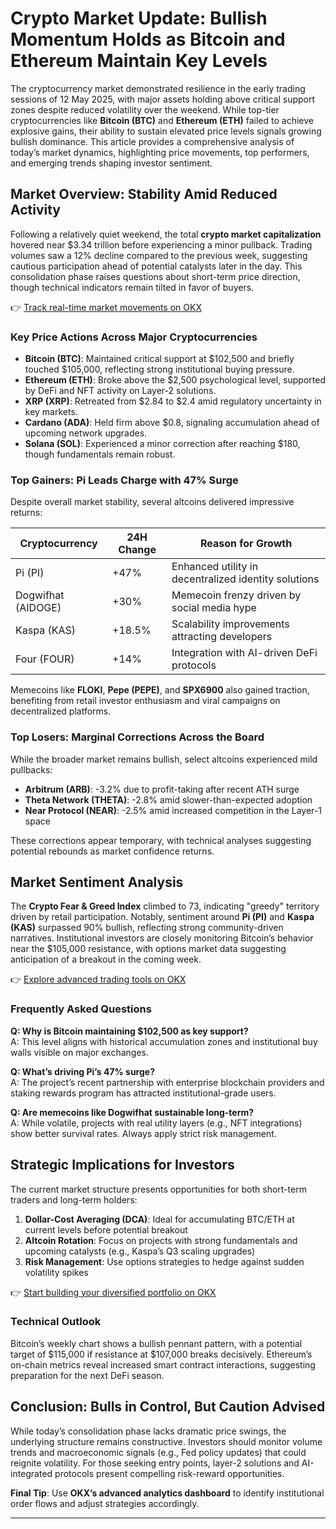 # Crypto Market Update: Bullish Momentum Holds as Bitcoin and Ethereum Maintain Key Levels  

The cryptocurrency market demonstrated resilience in the early trading sessions of 12 May 2025, with major assets holding above critical support zones despite reduced volatility over the weekend. While top-tier cryptocurrencies like **Bitcoin (BTC)** and **Ethereum (ETH)** failed to achieve explosive gains, their ability to sustain elevated price levels signals growing bullish dominance. This article provides a comprehensive analysis of today’s market dynamics, highlighting price movements, top performers, and emerging trends shaping investor sentiment.  

## Market Overview: Stability Amid Reduced Activity  

Following a relatively quiet weekend, the total **crypto market capitalization** hovered near $3.34 trillion before experiencing a minor pullback. Trading volumes saw a 12% decline compared to the previous week, suggesting cautious participation ahead of potential catalysts later in the day. This consolidation phase raises questions about short-term price direction, though technical indicators remain tilted in favor of buyers.  

👉 [Track real-time market movements on OKX](https://bit.ly/okx-bonus)  

### Key Price Actions Across Major Cryptocurrencies  

- **Bitcoin (BTC)**: Maintained critical support at $102,500 and briefly touched $105,000, reflecting strong institutional buying pressure.  
- **Ethereum (ETH)**: Broke above the $2,500 psychological level, supported by DeFi and NFT activity on Layer-2 solutions.  
- **XRP (XRP)**: Retreated from $2.84 to $2.4 amid regulatory uncertainty in key markets.  
- **Cardano (ADA)**: Held firm above $0.8, signaling accumulation ahead of upcoming network upgrades.  
- **Solana (SOL)**: Experienced a minor correction after reaching $180, though fundamentals remain robust.  

### Top Gainers: Pi Leads Charge with 47% Surge  

Despite overall market stability, several altcoins delivered impressive returns:  

| Cryptocurrency | 24H Change | Reason for Growth |  
|----------------|------------|-------------------|  
| Pi (PI)        | +47%       | Enhanced utility in decentralized identity solutions |  
| Dogwifhat (AIDOGE) | +30%   | Memecoin frenzy driven by social media hype |  
| Kaspa (KAS)    | +18.5%     | Scalability improvements attracting developers |  
| Four (FOUR)    | +14%       | Integration with AI-driven DeFi protocols |  

Memecoins like **FLOKI**, **Pepe (PEPE)**, and **SPX6900** also gained traction, benefiting from retail investor enthusiasm and viral campaigns on decentralized platforms.  

### Top Losers: Marginal Corrections Across the Board  

While the broader market remains bullish, select altcoins experienced mild pullbacks:  

- **Arbitrum (ARB)**: -3.2% due to profit-taking after recent ATH surge  
- **Theta Network (THETA)**: -2.8% amid slower-than-expected adoption  
- **Near Protocol (NEAR)**: -2.5% amid increased competition in the Layer-1 space  

These corrections appear temporary, with technical analyses suggesting potential rebounds as market confidence returns.  

## Market Sentiment Analysis  

The **Crypto Fear & Greed Index** climbed to 73, indicating "greedy" territory driven by retail participation. Notably, sentiment around **Pi (PI)** and **Kaspa (KAS)** surpassed 90% bullish, reflecting strong community-driven narratives. Institutional investors are closely monitoring Bitcoin’s behavior near the $105,000 resistance, with options market data suggesting anticipation of a breakout in the coming week.  

👉 [Explore advanced trading tools on OKX](https://bit.ly/okx-bonus)  

### Frequently Asked Questions  

**Q: Why is Bitcoin maintaining $102,500 as key support?**  
A: This level aligns with historical accumulation zones and institutional buy walls visible on major exchanges.  

**Q: What’s driving Pi’s 47% surge?**  
A: The project’s recent partnership with enterprise blockchain providers and staking rewards program has attracted institutional-grade users.  

**Q: Are memecoins like Dogwifhat sustainable long-term?**  
A: While volatile, projects with real utility layers (e.g., NFT integrations) show better survival rates. Always apply strict risk management.  

## Strategic Implications for Investors  

The current market structure presents opportunities for both short-term traders and long-term holders:  

1. **Dollar-Cost Averaging (DCA)**: Ideal for accumulating BTC/ETH at current levels before potential breakout  
2. **Altcoin Rotation**: Focus on projects with strong fundamentals and upcoming catalysts (e.g., Kaspa’s Q3 scaling upgrades)  
3. **Risk Management**: Use options strategies to hedge against sudden volatility spikes  

👉 [Start building your diversified portfolio on OKX](https://bit.ly/okx-bonus)  

### Technical Outlook  

Bitcoin’s weekly chart shows a bullish pennant pattern, with a potential target of $115,000 if resistance at $107,000 breaks decisively. Ethereum’s on-chain metrics reveal increased smart contract interactions, suggesting preparation for the next DeFi season.  

## Conclusion: Bulls in Control, But Caution Advised  

While today’s consolidation phase lacks dramatic price swings, the underlying structure remains constructive. Investors should monitor volume trends and macroeconomic signals (e.g., Fed policy updates) that could reignite volatility. For those seeking entry points, layer-2 solutions and AI-integrated protocols present compelling risk-reward opportunities.  

**Final Tip**: Use **OKX’s advanced analytics dashboard** to identify institutional order flows and adjust strategies accordingly.  

---  
